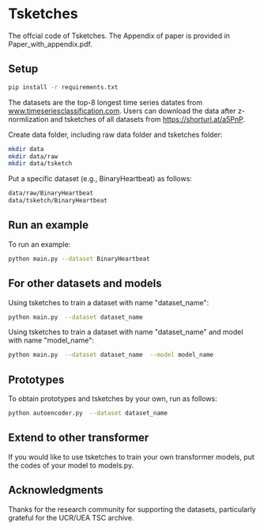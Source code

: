 # Tsketches
The offcial code of Tsketches. The Appendix of paper is provided in Paper_with_appendix.pdf.

## Setup
```bash
pip install -r requirements.txt
```
The datasets are the top-8 longest time series datates from www.timeseriesclassification.com.
Users can download the data after z-normlization and tsketches of all datasets from https://shorturl.at/a5PnP.

Create data folder, including raw data folder and tsketches folder:
```bash
mkdir data
mkdir data/raw
mkdir data/tsketch
```
Put a specific dataset (e.g., BinaryHeartbeat) as follows:

```bash
data/raw/BinaryHeartbeat
data/tsketch/BinaryHeartbeat
```

## Run an example
To run an example:
```bash
python main.py --dataset BinaryHeartbeat
```

## For other datasets and models

Using tsketches to train a dataset with name "dataset_name":
```bash
python main.py  --dataset dataset_name
```
Using tsketches to train a dataset with name "dataset_name" and model with name "model_name":
```bash
python main.py  --dataset dataset_name  --model model_name
```

## Prototypes
To obtain prototypes and tsketches by your own, run as follows:
```bash
python autoencoder.py  --dataset dataset_name
```

## Extend to other transformer

If you would like to use tsketches to train your own transformer models, put the codes of your model to models.py.

## Acknowledgments
Thanks for the research community for supporting the datasets, particularly grateful for the UCR/UEA TSC archive.
